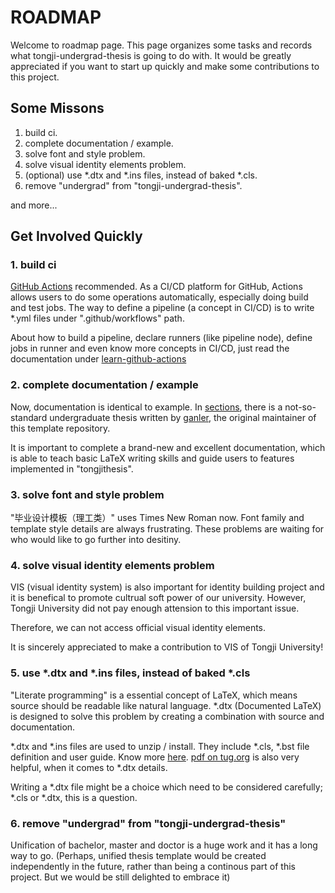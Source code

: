 # ROADMAP

Welcome to roadmap page. This page organizes some tasks and records what tongji-undergrad-thesis is going to do with. It would be greatly appreciated if you want to start up quickly and make some contributions to this project.

## Some Missons

1. build ci.
2. complete documentation / example.
3. solve font and style problem.
4. solve visual identity elements problem.
5. (optional) use \*.dtx and \*.ins files, instead of baked \*.cls.
6. remove "undergrad" from "tongji-undergrad-thesis".

and more...

## Get Involved Quickly

### 1. build ci

[GitHub Actions](https://docs.github.com/actions/getting-started-with-github-actions) recommended. As a CI/CD platform for GitHub, Actions allows users to do some operations automatically, especially doing build and test jobs. The way to define a pipeline (a concept in CI/CD) is to write \*.yml files under ".github/workflows" path.

About how to build a pipeline, declare runners (like pipeline node), define jobs in runner and even know more concepts in CI/CD, just read the documentation under [learn-github-actions](https://docs.github.com/cn/actions/learn-github-actions)

### 2. complete documentation / example

Now, documentation is identical to example. In [sections](./sections/), there is a not-so-standard undergraduate thesis written by [ganler](https://github.com/ganler), the original maintainer of this template repository.

It is important to complete a brand-new and excellent documentation, which is able to teach basic LaTeX writing skills and guide users to features implemented in "tongjithesis".

### 3. solve font and style problem

"毕业设计模板（理工类）" uses Times New Roman now. Font family and template style details are always frustrating. These problems are waiting for who would like to go further into desitiny.

### 4. solve visual identity elements problem

VIS (visual identity system) is also important for identity building project and it is benefical to promote cultrual soft power of our university. However, Tongji University did not pay enough attension to this important issue.

Therefore, we can not access official visual identity elements.

It is sincerely appreciated to make a contribution to VIS of Tongji University!

### 5. use \*.dtx and \*.ins files, instead of baked \*.cls

"Literate programming" is a essential concept of LaTeX, which means source should be readable like natural language. \*.dtx (Documented LaTeX) is designed to solve this problem by creating a combination with source and documentation.

\*.dtx and \*.ins files are used to unzip / install. They include \*.cls, \*.bst file definition and user guide. Know more [here](https://texfaq.org/FAQ-dtx). [pdf on tug.org](https://tug.org/TUGboat/tb29-2/tb92pakin.pdf) is also very helpful, when it comes to \*.dtx details.

Writing a \*.dtx file might be a choice which need to be considered carefully; \*.cls or \*.dtx, this is a question.

### 6. remove "undergrad" from "tongji-undergrad-thesis"

Unification of bachelor, master and doctor is a huge work and it has a long way to go. (Perhaps, unified thesis template would be created independently in the future, rather than being a continous part of this project. But we would be still delighted to embrace it)
